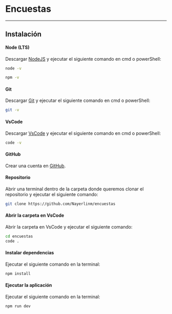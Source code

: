 # Encuestas

---

## Instalación

#### Node (LTS)

Descargar [NodeJS](https://nodejs.org/en) y ejecutar el siguiente comando en cmd o powerShell:

```bash
node -v
```

```bash
npm -v
```

#### Git

Descargar [Git](https://git-scm.com/) y ejecutar el siguiente comando en cmd o powerShell:

```bash
git -v
```

#### VsCode

Descargar [VsCode](https://code.visualstudio.com/) y ejecutar el siguiente comando en cmd o powerShell:

```bash
code -v
```

#### GitHub

Crear una cuenta en [GitHub](https://github.com/).

#### Repositorio

Abrir una terminal dentro de la carpeta donde queremos clonar el repositorio y ejecutar el siguiente comando:

```bash
git clone https://github.com/Nayerlinm/encuestas
```

#### Abrir la carpeta en VsCode

Abrir la carpeta en VsCode y ejecutar el siguiente comando:

```bash
cd encuestas
code .
```

#### Instalar dependencias

Ejecutar el siguiente comando en la terminal:

```bash
npm install
```

#### Ejecutar la aplicación

Ejecutar el siguiente comando en la terminal:

```bash
npm run dev
```
